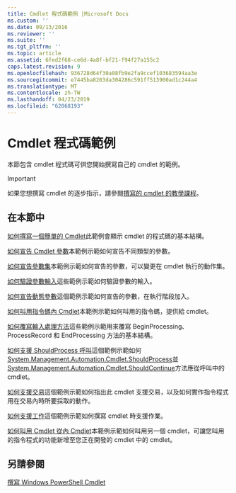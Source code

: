 ```yaml
---
title: Cmdlet 程式碼範例 |Microsoft Docs
ms.custom: ''
ms.date: 09/13/2016
ms.reviewer: ''
ms.suite: ''
ms.tgt_pltfrm: ''
ms.topic: article
ms.assetid: 6fed2f68-ce6d-4a8f-bf21-f94f27a155c2
caps.latest.revision: 9
ms.openlocfilehash: 936728d64f30a08fb9e2fa9ccef103683594aa3e
ms.sourcegitcommit: e7445ba8203da304286c591ff513900ad1c244a4
ms.translationtype: MT
ms.contentlocale: zh-TW
ms.lasthandoff: 04/23/2019
ms.locfileid: "62068193"
---
```

# <a name="examples-of-cmdlet-code"></a>Cmdlet 程式碼範例

本節包含 cmdlet 程式碼可供您開始撰寫自己的 cmdlet 的範例。

> [!IMPORTANT]
> 如果您想撰寫 cmdlet 的逐步指示，請參閱[撰寫的 cmdlet 的教學課程](./tutorials-for-writing-cmdlets.md)。

## <a name="in-this-section"></a>在本節中

[如何撰寫一個簡單的 Cmdlet](./how-to-write-a-simple-cmdlet.md)此範例會顯示 cmdlet 的程式碼的基本結構。

[如何宣告 Cmdlet 參數](./how-to-declare-cmdlet-parameters.md)本範例示範如何宣告不同類型的參數。

[如何宣告參數集](./how-to-declare-parameter-sets.md)本範例示範如何宣告的參數，可以變更在 cmdlet 執行的動作集。

[如何驗證參數輸入](./how-to-validate-parameter-input.md)這些範例示範如何驗證參數的輸入。

[如何宣告動態參數](./how-to-declare-dynamic-parameters.md)這個範例示範如何宣告的參數，在執行階段加入。

[如何叫用指令碼內 Cmdlet](./how-to-invoke-scripts-within-a-cmdlet.md)本範例示範如何叫用的指令碼，提供給 cmdlet。

[如何覆寫輸入處理方法](./how-to-override-input-processing-methods.md)這些範例示範用來覆寫 BeginProcessing、 ProcessRecord 和 EndProcessing 方法的基本結構。

[如何支援 ShouldProcess 呼叫](./how-to-request-confirmations.md)這個範例示範如何[System.Management.Automation.Cmdlet.ShouldProcess](/dotnet/api/System.Management.Automation.Cmdlet.ShouldProcess)並[System.Management.Automation.Cmdlet.ShouldContinue](/dotnet/api/System.Management.Automation.Cmdlet.ShouldContinue)方法應從呼叫中的 cmdlet。

[如何支援交易](./how-to-support-transactions.md)這個範例示範如何指出此 cmdlet 支援交易，以及如何實作指令程式用在交易內時所要採取的動作。

[如何支援工作](./how-to-support-jobs.md)這個範例示範如何撰寫 cmdlet 時支援作業。

[如何叫用 Cmdlet 從內 Cmdlet](./how-to-invoke-a-cmdlet-from-within-a-cmdlet.md)本範例示範如何叫用另一個 cmdlet，可讓您叫用的指令程式的功能新增至您正在開發的 cmdlet 中的 cmdlet。

## <a name="see-also"></a>另請參閱

[撰寫 Windows PowerShell Cmdlet](./writing-a-windows-powershell-cmdlet.md)
